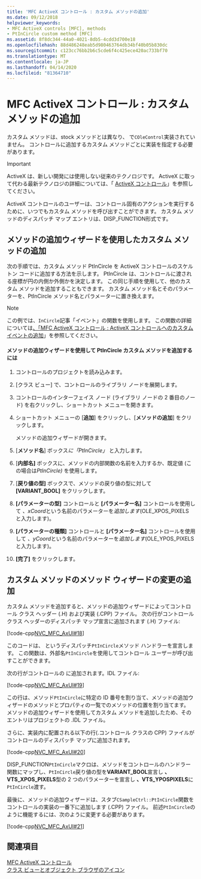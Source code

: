 ```yaml
---
title: 'MFC ActiveX コントロール : カスタム メソッドの追加'
ms.date: 09/12/2018
helpviewer_keywords:
- MFC ActiveX controls [MFC], methods
- PtInCircle custom method [MFC]
ms.assetid: 8f8dc344-44a0-4021-8db5-4cdd3d700e18
ms.openlocfilehash: 88d486248eab5d980463764db34bf40b05b830dc
ms.sourcegitcommit: c123cc76bb2b6c5cde6f4c425ece420ac733bf70
ms.translationtype: MT
ms.contentlocale: ja-JP
ms.lasthandoff: 04/14/2020
ms.locfileid: "81364710"
---
```

# <a name="mfc-activex-controls-adding-custom-methods"></a>MFC ActiveX コントロール : カスタム メソッドの追加

カスタム メソッドは、stock メソッドとは異なり、 で`COleControl`実装されていません。 コントロールに追加するカスタム メソッドごとに実装を指定する必要があります。

>[!IMPORTANT]
> ActiveX は、新しい開発には使用しない従来のテクノロジです。 ActiveX に取って代わる最新テクノロジの詳細については、「 [ActiveX コントロール](activex-controls.md)」を参照してください。

ActiveX コントロールのユーザーは、コントロール固有のアクションを実行するために、いつでもカスタム メソッドを呼び出すことができます。 カスタム メソッドのディスパッチ マップ エントリは、DISP_FUNCTION形式です。

## <a name="adding-a-custom-method-with-the-add-method-wizard"></a><a name="_core_adding_a_custom_method_with_classwizard"></a>メソッドの追加ウィザードを使用したカスタム メソッドの追加

次の手順では、カスタム メソッド PtInCircle を ActiveX コントロールのスケルトン コードに追加する方法を示します。 PtInCircle は、コントロールに渡される座標が円の内側か外側かを決定します。 この同じ手順を使用して、他のカスタム メソッドを追加することもできます。 カスタム メソッド名とそのパラメーターを、PtInCircle メソッド名とパラメーターに置き換えます。

> [!NOTE]
> この例では、`InCircle`記事「イベント」の関数を使用します。 この関数の詳細については[、「MFC ActiveX コントロール : ActiveX コントロールへのカスタム イベントの追加](../mfc/mfc-activex-controls-adding-custom-events.md)」を参照してください。

#### <a name="to-add-the-ptincircle-custom-method-using-the-add-method-wizard"></a>メソッドの追加ウィザードを使用して PtInCircle カスタム メソッドを追加するには

1. コントロールのプロジェクトを読み込みます。

1. [クラス ビュー] で、コントロールのライブラリ ノードを展開します。

1. コントロールのインターフェイス ノード (ライブラリ ノードの 2 番目のノード) を右クリックし、ショートカット メニューを開きます。

1. ショートカット メニューの [**追加**] をクリックし、[**メソッドの追加**] をクリックします。

   メソッドの追加ウィザードが開きます。

1. [**メソッド名**] ボックス*に「PtInCircle」* と入力します。

1. [**内部名]** ボックスに、メソッドの内部関数の名前を入力するか、既定値 (この場合は*PtInCircle)* を使用します。

1. [**戻り値の型]** ボックスで、メソッドの戻り値の型に対して **[VARIANT_BOOL]** をクリックします。

1. **[パラメーターの型]** コントロールと **[パラメーター名]** コントロールを使用して *、xCoord*という名前のパラメーターを*追加します*(OLE_XPOS_PIXELS と入力します)。

1. **[パラメーターの種類]** コントロールと **[パラメーター名]** コントロールを使用して *、yCoord*という名前のパラメーターを*追加します*(OLE_YPOS_PIXELS と入力します)。

1. **[完了]** をクリックします。

## <a name="add-method-wizard-changes-for-custom-methods"></a><a name="_core_classwizard_changes_for_custom_methods"></a>カスタム メソッドのメソッド ウィザードの変更の追加

カスタム メソッドを追加すると、メソッドの追加ウィザードによってコントロール クラス ヘッダー (.H) および実装 (.CPP) ファイル。 次の行がコントロール クラス ヘッダーのディスパッチ マップ宣言に追加されます (.H) ファイル:

[!code-cpp[NVC_MFC_AxUI#18](../mfc/codesnippet/cpp/mfc-activex-controls-adding-custom-methods_1.h)]

このコードは、 というディスパッチ`PtInCircle`メソッド ハンドラーを宣言します。 この関数は、外部名`PtInCircle`を使用してコントロール ユーザーが呼び出すことができます。

次の行がコントロールの に追加されます。IDL ファイル:

[!code-cpp[NVC_MFC_AxUI#19](../mfc/codesnippet/cpp/mfc-activex-controls-adding-custom-methods_2.idl)]

この行は、メソッド`PtInCircle`に特定の ID 番号を割り当て、メソッドの追加ウィザードのメソッドとプロパティの一覧でのメソッドの位置を割り当てます。 メソッドの追加ウィザードを使用してカスタム メソッドを追加したため、そのエントリはプロジェクトの .IDL ファイル。

さらに、実装内に配置される以下の行(.コントロール クラスの CPP) ファイルがコントロールのディスパッチ マップに追加されます。

[!code-cpp[NVC_MFC_AxUI#20](../mfc/codesnippet/cpp/mfc-activex-controls-adding-custom-methods_3.cpp)]

DISP_FUNCTION`PtInCircle`マクロは、メソッドをコントロールのハンドラー関数にマップし、`PtInCircle`戻り値の型を**VARIANT_BOOL**宣言し **、VTS_XPOS_PIXELS**型の 2 つのパラメーターを宣言し **、VTS_YPOSPIXELS**に`PtInCircle`渡す。

最後に、メソッドの追加ウィザードは、スタブ`CSampleCtrl::PtInCircle`関数をコントロールの実装の一番下に追加します (.CPP) ファイル。 前述`PtInCircle`のように機能するには、次のように変更する必要があります。

[!code-cpp[NVC_MFC_AxUI#21](../mfc/codesnippet/cpp/mfc-activex-controls-adding-custom-methods_4.cpp)]

## <a name="see-also"></a>関連項目

[MFC ActiveX コントロール](../mfc/mfc-activex-controls.md)<br/>
[クラス ビューとオブジェクト ブラウザのアイコン](/visualstudio/ide/class-view-and-object-browser-icons)
